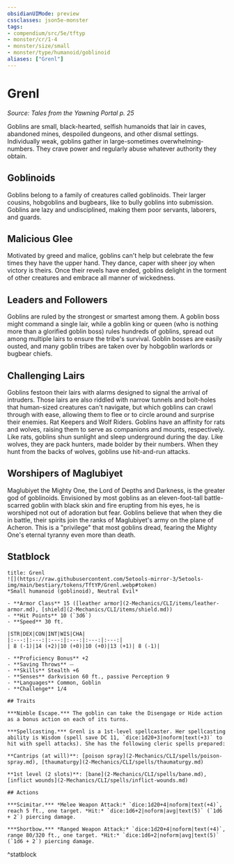 ```yaml
---
obsidianUIMode: preview
cssclasses: json5e-monster
tags:
- compendium/src/5e/tftyp
- monster/cr/1-4
- monster/size/small
- monster/type/humanoid/goblinoid
aliases: ["Grenl"]
---
```

# Grenl
*Source: Tales from the Yawning Portal p. 25*  

Goblins are small, black-hearted, selfish humanoids that lair in caves, abandoned mines, despoiled dungeons, and other dismal settings. Individually weak, goblins gather in large-sometimes overwhelming-numbers. They crave power and regularly abuse whatever authority they obtain.

## Goblinoids

Goblins belong to a family of creatures called goblinoids. Their larger cousins, hobgoblins and bugbears, like to bully goblins into submission. Goblins are lazy and undisciplined, making them poor servants, laborers, and guards.

## Malicious Glee

Motivated by greed and malice, goblins can't help but celebrate the few times they have the upper hand. They dance, caper with sheer joy when victory is theirs. Once their revels have ended, goblins delight in the torment of other creatures and embrace all manner of wickedness.

## Leaders and Followers

Goblins are ruled by the strongest or smartest among them. A goblin boss might command a single lair, while a goblin king or queen (who is nothing more than a glorified goblin boss) rules hundreds of goblins, spread out among multiple lairs to ensure the tribe's survival. Goblin bosses are easily ousted, and many goblin tribes are taken over by hobgoblin warlords or bugbear chiefs.

## Challenging Lairs

Goblins festoon their lairs with alarms designed to signal the arrival of intruders. Those lairs are also riddled with narrow tunnels and bolt-holes that human-sized creatures can't navigate, but which goblins can crawl through with ease, allowing them to flee or to circle around and surprise their enemies. Rat Keepers and Wolf Riders. Goblins have an affinity for rats and wolves, raising them to serve as companions and mounts, respectively. Like rats, goblins shun sunlight and sleep underground during the day. Like wolves, they are pack hunters, made bolder by their numbers. When they hunt from the backs of wolves, goblins use hit-and-run attacks.

## Worshipers of Maglubiyet

Maglubiyet the Mighty One, the Lord of Depths and Darkness, is the greater god of goblinoids. Envisioned by most goblins as an eleven-foot-tall battle-scarred goblin with black skin and fire erupting from his eyes, he is worshiped not out of adoration but fear. Goblins believe that when they die in battle, their spirits join the ranks of Maglubiyet's army on the plane of Acheron. This is a "privilege" that most goblins dread, fearing the Mighty One's eternal tyranny even more than death.

## Statblock

```ad-statblock
title: Grenl
![](https://raw.githubusercontent.com/5etools-mirror-3/5etools-img/main/bestiary/tokens/TftYP/Grenl.webp#token)
*Small humanoid (goblinoid), Neutral Evil*

- **Armor Class** 15 ([leather armor](2-Mechanics/CLI/items/leather-armor.md), [shield](2-Mechanics/CLI/items/shield.md))
- **Hit Points** 10 (`3d6`)
- **Speed** 30 ft.

|STR|DEX|CON|INT|WIS|CHA|
|:---:|:---:|:---:|:---:|:---:|:---:|
| 8 (-1)|14 (+2)|10 (+0)|10 (+0)|13 (+1)| 8 (-1)|

- **Proficiency Bonus** +2
- **Saving Throws** ⏤
- **Skills** Stealth +6
- **Senses** darkvision 60 ft., passive Perception 9
- **Languages** Common, Goblin
- **Challenge** 1/4

## Traits

***Nimble Escape.*** The goblin can take the Disengage or Hide action as a bonus action on each of its turns.

***Spellcasting.*** Grenl is a 1st-level spellcaster. Her spellcasting ability is Wisdom (spell save DC 11, `dice:1d20+3|noform|text(+3)` to hit with spell attacks). She has the following cleric spells prepared:

**Cantrips (at will)**: [poison spray](2-Mechanics/CLI/spells/poison-spray.md), [thaumaturgy](2-Mechanics/CLI/spells/thaumaturgy.md)

**1st level (2 slots)**: [bane](2-Mechanics/CLI/spells/bane.md), [inflict wounds](2-Mechanics/CLI/spells/inflict-wounds.md)

## Actions

***Scimitar.*** *Melee Weapon Attack:* `dice:1d20+4|noform|text(+4)`, reach 5 ft., one target. *Hit:* `dice:1d6+2|noform|avg|text(5)` (`1d6 + 2`) piercing damage.

***Shortbow.*** *Ranged Weapon Attack:* `dice:1d20+4|noform|text(+4)`, range 80/320 ft., one target. *Hit:* `dice:1d6+2|noform|avg|text(5)` (`1d6 + 2`) piercing damage.
```
^statblock